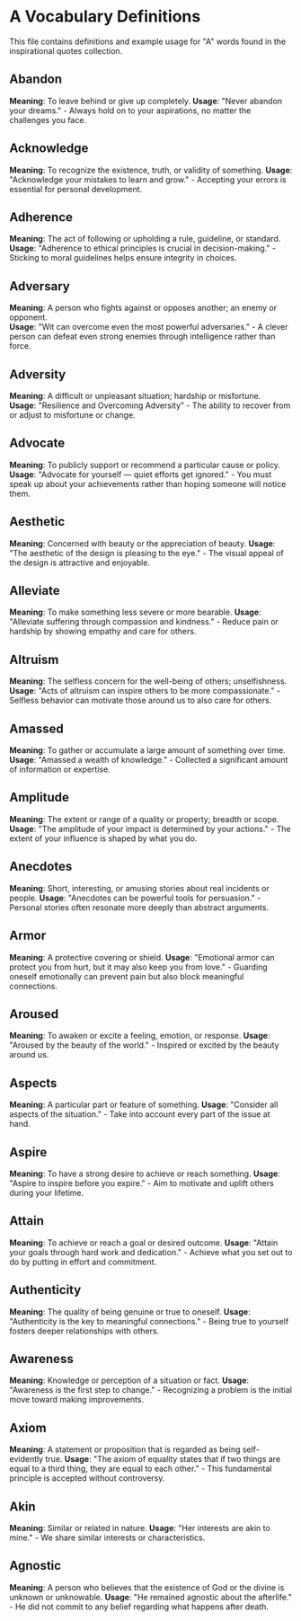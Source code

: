 # A Vocabulary Definitions

This file contains definitions and example usage for "A" words found in the inspirational quotes collection.

## Abandon

**Meaning**: To leave behind or give up completely.
**Usage**: "Never abandon your dreams." - Always hold on to your aspirations, no matter the challenges you face.

## Acknowledge

**Meaning**: To recognize the existence, truth, or validity of something.
**Usage**: "Acknowledge your mistakes to learn and grow." - Accepting your errors is essential for personal development.

## Adherence

**Meaning**: The act of following or upholding a rule, guideline, or standard.
**Usage**: "Adherence to ethical principles is crucial in decision-making." - Sticking to moral guidelines helps ensure integrity in choices.

## Adversary

**Meaning**: A person who fights against or opposes another; an enemy or opponent.  
**Usage**: "Wit can overcome even the most powerful adversaries." - A clever person can defeat even strong enemies through intelligence rather than force.

## Adversity

**Meaning**: A difficult or unpleasant situation; hardship or misfortune.  
**Usage**: "Resilience and Overcoming Adversity" - The ability to recover from or adjust to misfortune or change.

## Advocate

**Meaning**: To publicly support or recommend a particular cause or policy.  
**Usage**: "Advocate for yourself — quiet efforts get ignored." - You must speak up about your achievements rather than hoping someone will notice them.

## Aesthetic

**Meaning**: Concerned with beauty or the appreciation of beauty.
**Usage**: "The aesthetic of the design is pleasing to the eye." - The visual appeal of the design is attractive and enjoyable.

## Alleviate

**Meaning**: To make something less severe or more bearable.
**Usage**: "Alleviate suffering through compassion and kindness." - Reduce pain or hardship by showing empathy and care for others.

## Altruism

**Meaning**: The selfless concern for the well-being of others; unselfishness.
**Usage**: "Acts of altruism can inspire others to be more compassionate." - Selfless behavior can motivate those around us to also care for others.

## Amassed

**Meaning**: To gather or accumulate a large amount of something over time.
**Usage**: "Amassed a wealth of knowledge." - Collected a significant amount of information or expertise.

## Amplitude

**Meaning**: The extent or range of a quality or property; breadth or scope.
**Usage**: "The amplitude of your impact is determined by your actions." - The extent of your influence is shaped by what you do.

## Anecdotes

**Meaning**: Short, interesting, or amusing stories about real incidents or people.
**Usage**: "Anecdotes can be powerful tools for persuasion." - Personal stories often resonate more deeply than abstract arguments.

## Armor

**Meaning**: A protective covering or shield.
**Usage**: "Emotional armor can protect you from hurt, but it may also keep you from love." - Guarding oneself emotionally can prevent pain but also block meaningful connections.

## Aroused

**Meaning**: To awaken or excite a feeling, emotion, or response.
**Usage**: "Aroused by the beauty of the world." - Inspired or excited by the beauty around us.

## Aspects

**Meaning**: A particular part or feature of something.
**Usage**: "Consider all aspects of the situation." - Take into account every part of the issue at hand.

## Aspire

**Meaning**: To have a strong desire to achieve or reach something.
**Usage**: "Aspire to inspire before you expire." - Aim to motivate and uplift others during your lifetime.

## Attain

**Meaning**: To achieve or reach a goal or desired outcome.
**Usage**: "Attain your goals through hard work and dedication." - Achieve what you set out to do by putting in effort and commitment.

## Authenticity

**Meaning**: The quality of being genuine or true to oneself.
**Usage**: "Authenticity is the key to meaningful connections." - Being true to yourself fosters deeper relationships with others.

## Awareness

**Meaning**: Knowledge or perception of a situation or fact.
**Usage**: "Awareness is the first step to change." - Recognizing a problem is the initial move toward making improvements.

## Axiom

**Meaning**: A statement or proposition that is regarded as being self-evidently true.
**Usage**: "The axiom of equality states that if two things are equal to a third thing, they are equal to each other." - This fundamental principle is accepted without controversy.

## Akin

**Meaning**: Similar or related in nature.
**Usage**: "Her interests are akin to mine." - We share similar interests or characteristics.

## Agnostic

**Meaning**: A person who believes that the existence of God or the divine is unknown or unknowable.
**Usage**: "He remained agnostic about the afterlife." - He did not commit to any belief regarding what happens after death.
